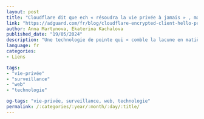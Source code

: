 ```yaml
---
layout: post
title: "Cloudflare dit que ech « résoudra la vie privée à jamais » , mais la réalité y correspond-elle ?"
link: "https://adguard.com/fr/blog/cloudflare-encrypted-client-hello-privacy.html"
author: Anna Martynova, Ekaterina Kachalova
published_date: "19/05/2024"
description: "Une technologie de pointe qui « comble la lacune en matière de protection de la vie privée dans notre infrastructure de sécurité en ligne existante » et qui, si elle est largement adoptée, « pourrait même résoudre définitivement le problème de la protection de la vie privée » semble prometteuse, n'est-ce pas ?"
language: fr
categories:
- Liens

tags:
- "vie-privée"
- "surveillance"
- "web"
- "technologie"

og-tags: "vie-privée, surveillance, web, technologie"
permalink: /:categories/:year/:month/:day/:title/
---
```

